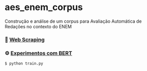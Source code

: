 # aes_enem_corpus

Construção e análise de um corpus para Avaliação Automática de Redações no contexto do ENEM



### :wrench: [Web Scraping](web_corpus_builder/)



### :gear: [Experimentos com BERT](experiments_bert/)

```bash
$ python train.py
```